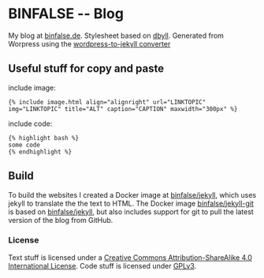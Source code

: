 BINFALSE -- Blog
=====

My blog at [binfalse.de](http://binfalse.de).
Stylesheet based on [dbyll](https://github.com/dbtek/dbyll).
Generated from Worpress using the [wordpress-to-jekyll converter](https://github.com/binfalse/wordpress-to-jekyll)

## Useful stuff for copy and paste

include image:

    {% include image.html align="alignright" url="LINKTOPIC" img="LINKTOPIC" title="ALT" caption="CAPTION" maxwidth="300px" %}

include code:

    {% highlight bash %}
    some code
    {% endhighlight %}

## Build

To build the websites I created a Docker image at [binfalse/jekyll](https://hub.docker.com/r/binfalse/jekyll/), which uses jekyll to translate the the text to HTML.
The Docker image [binfalse/jekyll-git](https://hub.docker.com/r/binfalse/jekyll-git/) is based on [binfalse/jekyll](https://hub.docker.com/r/binfalse/jekyll/), but also includes support for git to pull the latest version of the blog from GitHub.

### License
Text stuff is licensed under a [Creative Commons Attribution-ShareAlike 4.0 International License](http://creativecommons.org/licenses/by-sa/4.0/).
Code stuff is licensed under [GPLv3](http://www.gnu.org/licenses/).

